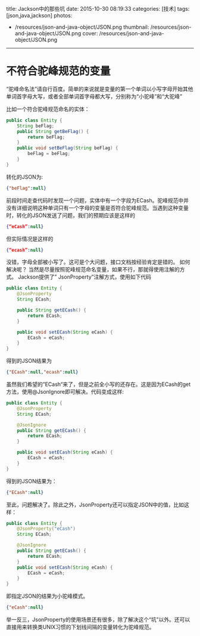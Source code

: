 title: Jackson中的那些坑
date: 2015-10-30 08:19:33
categories: [技术]
tags: [json,java,jackson]
photos:
- /resources/json-and-java-object/JSON.png
thumbnail: /resources/json-and-java-object/JSON.png
cover: /resources/json-and-java-object/JSON.png
---

# 不符合驼峰规范的变量
“驼峰命名法”请自行百度。简单的来说就是变量的第一个单词以小写字母开始其他单词首字母大写，或者全部单词首字母都大写，分别称为“小驼峰”和“大驼峰”
<!--more-->
比如一个符合驼峰规范命名的实体：
```java
public class Entity {
    String beFlag;
    public String getBeFlag() {
        return beFlag;
    }
    public void setBeFlag(String beFlag) {
        beFlag = beFlag;
    }
}
```
转化的JSON为:
```json
{"beFlag":null}
```
前段时间走查代码时发现一个问题，实体中有一个字段为ECash。驼峰规范中并没有详细说明这种单词只有一个字母的变量是否符合驼峰规范。当遇到这种变量时，转化的JSON发送了问题，我们的预期应该是这样的
```json
{“eCash”:null}
```
但实际情况是这样的
```json
{“ecash”:null}
```
没错，字母全部被小写了。这可是个大问题，接口文档按经验肯定是错的。
如何解决呢？
当然是尽量按照驼峰规范命名变量，如果不行，那就得使用注解的方式。
Jackson提供了” JsonProperty”注解方式，使用如下代码
```java
public class Entity {
    @JsonProperty
    String ECash;

    public String getECash() {
        return ECash;
    }

    public void setECash(String eCash) {
        ECash = eCash;
    }
}
```
得到的JSON结果为
```json
{"ECash":null,"ecash":null}
```
虽然我们希望的”ECash“来了，但是之前全小写的还存在。这是因为ECash的get方法，使用@JsonIgnore即可解决。代码变成这样:
```java
public class Entity {
    @JsonProperty
    String ECash;

    @JsonIgnore
    public String getECash() {
        return ECash;
    }

    public void setECash(String eCash) {
        ECash = eCash;
    }
}
```
得到的JSON结果为：
```json
{"ECash":null}
```
至此，问题解决了。除此之外，JsonProperty还可以指定JSON中的值，比如这样：
```java
public class Entity {
    @JsonProperty("eCash")
    String ECash;

    @JsonIgnore
    public String getECash() {
        return ECash;
    }
    public void setECash(String eCash) {
        ECash = eCash;
    }
}
```
即指定JSON的结果为小驼峰模式。
```json
{"eCash":null}
```
举一反三，JsonProperty的使用场景还有很多，除了解决这个“坑”以外。还可以直接用来转换类UNIX习惯的下划线间隔的变量转化为驼峰规范。
<!-- indicate-the-source -->
